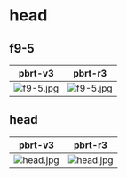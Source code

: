 # head
## f9-5
|pbrt-v3|pbrt-r3|
|---|---|
|![f9-5.jpg](../v3/head/f9-5.jpg)|![f9-5.jpg](../r3/head/f9-5.jpg)|
## head
|pbrt-v3|pbrt-r3|
|---|---|
|![head.jpg](../v3/head/head.jpg)|![head.jpg](../r3/head/head.jpg)|
